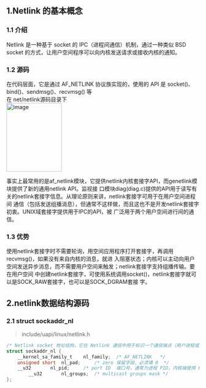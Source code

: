 ## 1.Netlink 的基本概念
### 1.1 介绍
Netlink 是一种基于 socket 的 IPC（进程间通信）机制，通过一种类似 BSD socket 的方式，让用户空间程序可以向内核发送请求或接收内核的通知。
### 1.2 源码 
在代码层面，它是通过 AF_NETLINK 协议族实现的，使用的 API 是 socket()、bind()、sendmsg()、recvmsg() 等<br>
在 net/netlink源码目录下<br>
<img width="144" height="179" alt="image" src="https://github.com/user-attachments/assets/245aabc1-38e6-48c9-87fa-fb4621b713fb" />

事实上最常用的是af_netlink模块，它提供netlink内核套接字API，而genetlink模块提供了新的通用netlink API。监视接
口模块diag(diag.c)提供的API用于读写有关的netlink套接字信息。从理论原则来讲，netlink套接字可用于在用户空间进程间
通信（包括发送组播消息），但通常不这样做，而且这也不是开发netlink套接字初衷。UNIX域套接字提供用于IPC的API，被
广泛用于两个用户空间进行间的通信。
### 1.3 优势
使用netlink套接字时不需要轮询，用空间应用程序打开套接字，再调用recvmsg()，如果没有来自内核的消息，就进
入阻塞状态；内核可以主动向用户空间发送异步消息，而不需要用户空间来触发；netlink套接字支持组播传输。要在用户空间
中创建netlink套接字，可使用系统调用socket()，netlink套接字就可以是SOCK_RAW套接字，也可以是SOCK_DGRAM套接
字。
## 2.netlink数据结构源码
### 2.1 struct sockaddr_nl
> include/uapi/linux/netlink.h
```c
/* Netlink socket 地址结构，它在 Netlink 通信中用于标识一个通信端点（用户进程或内核）*/
struct sockaddr_nl {
	__kernel_sa_family_t	nl_family;	/* AF_NETLINK	*/
	unsigned short	nl_pad;		/* zero	保留字段，必须填 0	*/
	__u32		nl_pid;		/* port ID  端口号，通常为进程 PID，内核端使用 0	*/
       	__u32		nl_groups;	/* multicast groups mask */
};
```
